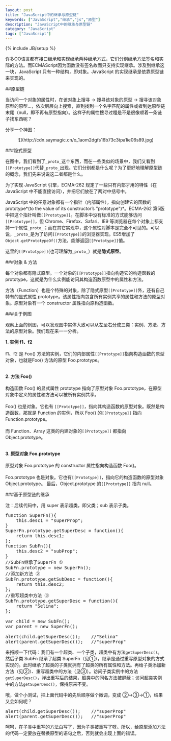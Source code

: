 ```yaml
---
layout: post
title: "JavaScript中的继承与原型链"
keywords: ["JavaScript","继承","js","原型"]
description: "JavaScript中的继承与原型链"
category: "JavaScript"
tags: ["JavaScript"]
---
```

{% include JB/setup %}

许多OO语言都有接口继承和实现继承两种继承方式，它们分别继承方法签名和实际的方法。而ECMAScript因为函数没有签名故而只支持实现继承。涉及到继承这一块，JavaScript 只有一种结构，即对象。JavaScript 的实现继承是依靠原型链来实现的。

##原型链

当访问一个对象的属性时，在该对象上搜寻 → 搜寻该对象的原型 → 搜寻该对象原型的原型...，依次层层向上搜索，直到找到一个名字匹配的属性或者到达原型链末尾（null，即不再有原型指向）。这样子的属性搜寻过程是不是很像顺着一条链子找东西呢？

分享一个神图：

<center>![](http://cdn.saymagic.cn/o_1aom2dgfs16b73c3tpa1ie06s89.jpg)</center>

###隐式原型

在图中，我们看到了`_proto_`这个东西，而在一些类似的场景中，我们又看到`[[Prototype]]`代替`_proto_`出现。它们分别都是什么呢？为了更好地理解原型链的概念，我们先来说说这二者都是什么。

为了实现 JavaScript 引擎，ECMA-262 规定了一些只有内部才用的特性（在 JavaScript 中不能直接访问），并把它们放在了两对中括号中。

JavaScript 中的任意对象都有一个指针（内部属性），指向创建它的函数的 prototype*(to the value of its constructor’s "prototype")*。ECMA-262 第5版中把这个指针叫做`[[Prototype]]`。在脚本中没有标准的方式能够访问`[[Prototype]]`，但 Chrome、Firefox、Safari、IE9 等浏览器在每个对象上都支持一个属性`_proto_`；而在其它实现中，这个属性对脚本是完全不可见的。可以说，`_proto_`是为了访问`[[Prototype]]`的浏览器实现。ES5增加了`Object.getPrototypeOf()`方法，能够返回`[[Prototype]]`值。

这里的`[[Prototype]]`(也可理解为`_proto_`）就是**隐式原型**。

###对象 & 方法

<span class="txt">每个对象都有隐式原型。一个对象的`[[Prototype]]`指向构造它的构造函数的 prototype，</span>这就是为什么实例能访问其构造函数原型中的属性和方法。

<span class="txt">方法（Function）也是个特殊的对象，除了隐式原型`[[Prototype]]`外，还有自己特有的显式属性 prototype。该属性指向包含所有实例共享的属性和方法的原型对象。</span>原型对象有一个 constructor 属性指向原构造函数。

###关于例图

观察上面的例图，可以发现图中实体大致可以从左至右分成三类：实例、方法、方法的原型对象。我们现在来一一分析。

**1. 实例 f1、f2**<br/><br/>
f1、f2 是 Foo() 方法的实例，它们的内部属性`[[Prototype]]`指向构造函数的原型对象，也就是Foo() 方法的原型 Foo.prototype。<br /><br/>

**2. 方法 Foo()**<br/><br/>
构造函数 Foo() 的显式属性 prototype 指向了原型对象 Foo.prototype，在原型对象中定义的属性和方法可以被所有实例共享。<br/><br/>
Foo() 也是对象。它也有 `[[Prototype]]`，指向其构造函数的原型对象。既然是构造函数，那就是 Function 的实例，所以 Foo() 的`[[Prototype]]` 指向 Function.prototype。<br/><br/>
而 Function、Array 这类的内建对象的`[[Prototype]]` 都指向 Object.prototype。
<br/><br/>

**3. 原型对象 Foo.prototype**<br/><br/>
原型对象 Foo.prototype 的 constructor 属性指向构造函数 Foo()。<br/><br/>
Foo.prototype 也是对象。它也有`[[Prototype]]`，指向它的构造函数的原型对象 Object.prototype。
最后，Object.prototype 的`[[Prototype]]` 指向 null。

###基于原型链的继承

注：后续代码中，用 super 表示超类，即父类；sub 表示子类。

<pre>
function SuperFn(){
    this.desc1 = "superProp";
}
SuperFn.prototype.getSuperDesc = function(){
    return this.desc1;
};
function SubFn(){
    this.desc2 = "subProp";
}
//SubFn继承了SuperFn ①
SubFn.prototype = new SuperFn();
//添加新方法 ②
SubFn.prototype.getSubDesc = function(){
    return this.desc2;
};
//重写超类中方法 ③
SubFn.prototype.getSuperDesc = function(){
    return "Selina";
};

var child = new SubFn();
var parent = new SuperFn();

alert(child.getSuperDesc());	//"Selina"
alert(parent.getSuperDesc());	//"superProp"
</pre>

来捋顺一下代码：我们有一个超类、一个子类，超类中有方法`getSuperDesc()`。然后子类 SubFn 继承了超类 SuperFn（见①），继承是通过重写原型对象的方式实现的。此时继承了超类的子类就拥有了超类的所有属性和方法。再给子类添加新方法（见②）、重写超类中的方法（见③）。访问子类实例中的方法`getSuperDesc()`，弹出重写后的结果，超类中的同名方法被屏蔽；访问超类实例中的方法`getSuperDesc()`，保持原来不变。

哦，做个小测试，把上面代码中的先后顺序做个微调，变成 ②→③→①，结果又会如何呢？

<pre>
alert(child.getSuperDesc());	//"superProp"
alert(parent.getSuperDesc());	//"superProp"
</pre>

呵呵，在子类中重写的方法白写了，因为子类被重写了呀。所以，<span class="txt">给原型添加方法的代码一定要放在替换原型的语句之后，</span>否则就会出现上面的错误。